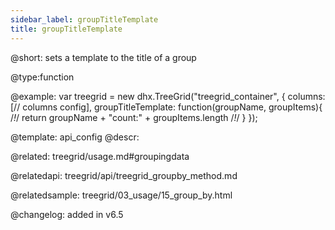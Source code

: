 ```yaml
---
sidebar_label: groupTitleTemplate
title: groupTitleTemplate
---          
```


@short: 
sets a template to the title of a group



@type:function

@example: 
var treegrid = new dhx.TreeGrid("treegrid_container", {
    columns: [// columns config],
    groupTitleTemplate: function(groupName, groupItems){ /*!*/
        return groupName + "count:" + groupItems.length /*!*/
    }
});


@template:	api_config
@descr: 


@related:
treegrid/usage.md#groupingdata

@relatedapi: treegrid/api/treegrid_groupby_method.md

@relatedsample:
treegrid/03_usage/15_group_by.html

@changelog: added in v6.5